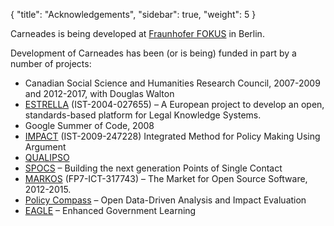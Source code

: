 {
  "title": "Acknowledgements",
  "sidebar": true,
  "weight": 5
}

Carneades is being developed at [Fraunhofer FOKUS](http://www.fokus.fraunhofer.de)  in Berlin.

Development of Carneades has been (or is being) funded in part by a
number of projects:

-   Canadian Social Science and Humanities Research Council, 2007-2009
    and 2012-2017, with Douglas Walton
-   [ESTRELLA](http://www.estrellaproject.org/index.php)
    (IST-2004-027655) – A European project to develop an open, standards-based platform for Legal Knowledge Systems.
-   Google Summer of Code, 2008
-   [IMPACT](http://www.policy-impact.eu) (IST-2009-247228)  Integrated Method for Policy Making Using Argument
-   [QUALIPSO](http://cordis.europa.eu/documents/documentlibrary/101903861EN6.pdf)
-   [SPOCS](http://www.eu-spocs.eu/) – Building the next generation Points of Single Contact
-   [MARKOS](http://www.markosproject.eu) (FP7-ICT-317743) – The Market for Open Source Software, 2012-2015.
-   [Policy Compass](http://policycompass.eu/the-project/)  – Open Data-Driven
  Analysis and Impact Evaluation
-   [EAGLE](http://www.eagle-learning.eu/) – Enhanced Government Learning
